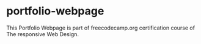 # portfolio-webpage
This Portfolio Webpage is part of freecodecamp.org certification course of The responsive Web Design.
